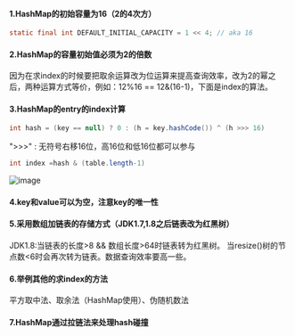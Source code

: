 #### 1.HashMap的初始容量为16（2的4次方）
```java
static final int DEFAULT_INITIAL_CAPACITY = 1 << 4; // aka 16
```
#### 2.HashMap的容量初始值必须为2的倍数
因为在求index的时候要把取余运算改为位运算来提高查询效率，改为2的幂之后，两种运算方式等价，例如：12%16 == 12&(16-1)，下面是index的算法。

#### 3.HashMap的entry的index计算
```java
int hash = (key == null) ? 0 : (h = key.hashCode()) ^ (h >>> 16)
```
">>>" : 无符号右移16位，高16位和低16位都可以参与
```java
int index =hash & (table.length-1) 
```

![image](https://user-images.githubusercontent.com/17560388/118071960-6ba33580-b3db-11eb-8507-8099d5021fda.png)


#### 4.key和value可以为空，注意key的唯一性
#### 5.采用数组加链表的存储方式（JDK1.7,1.8之后链表改为红黑树）
JDK1.8:当链表的长度>8 && 数组长度>64时链表转为红黑树。
当resize()树的节点数<6时会再次转为链表。数据查询效率要高一些。
#### 6.举例其他的求index的方法
平方取中法、取余法（HashMap使用）、伪随机数法
#### 7.HashMap通过拉链法来处理hash碰撞
#### 
